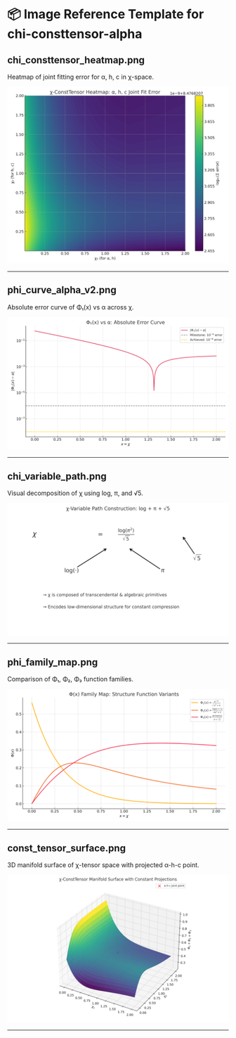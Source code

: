 # 📦 Image Reference Template for chi-consttensor-alpha

## chi_consttensor_heatmap.png

Heatmap of joint fitting error for α, h, c in χ-space.

![Heatmap](docs/images/chi_consttensor_heatmap.png)

---

## phi_curve_alpha_v2.png

Absolute error curve of Φ₁(x) vs α across χ.

![Alpha Error Curve](docs/images/phi_curve_alpha_v2.png)

---

## chi_variable_path.png

Visual decomposition of χ using log, π, and √5.

![χ Path](docs/images/chi_variable_path.png)

---

## phi_family_map.png

Comparison of Φ₁, Φ₂, Φ₃ function families.

![Φ(x) Family](docs/images/phi_family_map.png)

---

## const_tensor_surface.png

3D manifold surface of χ-tensor space with projected α-h-c point.

![Tensor Manifold](docs/images/const_tensor_surface.png)

---

